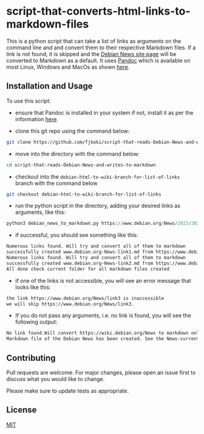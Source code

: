 # script-that-converts-html-links-to-markdown-files

This is a python script that can take a list of links as arguments on the command line and and convert them to their respective Markdown files. If a link is not found, it is skipped and the [Debian News site page](https://www.debian.org/News/) will be converted to Markdown as a default.
It uses [Pandoc](https://pandoc.org/index.html) which is available on most Linux, Windows and MacOs as shown [here](https://pandoc.org/installing.html).

## Installation and Usage

To use this script:
- ensure that Pandoc is installed in your system if not, install it as per the information [here](https://pandoc.org/installing.html).


- clone this git repo using the command below:

```bash
git clone https://github.com/fjkoki/script-that-reads-Debian-News-and-writes-to-markdown.git
```

- move into the directory with the command below:
```bash
cd script-that-reads-Debian-News-and-writes-to-markdown
```

- checkout into the `debian-html-to-wiki-branch-for-list-of-links ` branch with the command below
```bash
git checkout debian-html-to-wiki-branch-for-list-of-links 

```


- run the python script in the directory, adding your desired links as arguments, like this:

```python
python3 debian_news_to_markdown.py https://www.debian.org/News/2023/20231007 https://www.debian.org/News/link2
```

- if successful, you should see something like this:

```bash
Numerous links found. Will try and convert all of them to markdown
successfully created www.debian.org-News-link1.md from https://www.debian.org/News/link1
Numerous links found. Will try and convert all of them to markdown
successfully created www.debian.org-News-link2.md from https://www.debian.org/News/link2
All done check current folder for all markdown files created
```

- if one of the links is not accessible, you will see an error message that looks like this:

```bash
the link https://www.debian.org/News/link3 is inaccessible
we will skip https://www.debian.org/News/link3.
```

- If you do not pass any arguments, i.e. no link is found, you will see the following output:

```bash
No link found.Will convert https://wiki.debian.org/News to markdown only
Markdown file of the Debian News has been created. See the News-current.md file
```
## Contributing

Pull requests are welcome. For major changes, please open an issue first
to discuss what you would like to change.

Please make sure to update tests as appropriate.

## License

[MIT](https://choosealicense.com/licenses/mit/)
